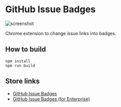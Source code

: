 # GitHub Issue Badges

![screenshot](docs/screenshot.png)

Chrome extension to change issue links into badges.

## How to build

    npm install
    npm run build
    
## Store links

- [GitHub Issue Badges](https://chrome.google.com/webstore/detail/github-issue-badges/mkfiamgphibplgocbkifgcpnioogccfm)
- [GitHub Issue Badges (for Enterprise)](https://chrome.google.com/webstore/detail/github-issue-badges-for-e/bnbbodldimbdcckbnplohombkipjnmni)
